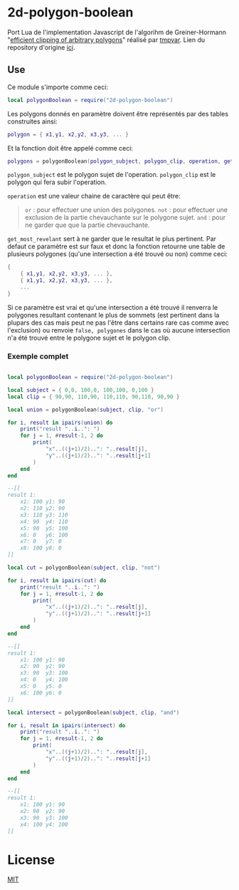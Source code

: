 # 2d-polygon-boolean

Port Lua de l'implementation Javascript de l'algorihm de Greiner-Hormann "[efficient clipping of arbitrary polygons](http://www.inf.usi.ch/hormann/papers/Greiner.1998.ECO.pdf)" réalisé par [tmpvar](https://github.com/tmpvar). Lien du repository d'origine [ici](https://github.com/tmpvar/2d-polygon-boolean).

## Use

Ce module s'importe comme ceci:

```lua
local polygonBoolean = require("2d-polygon-boolean")
```

Les polygons donnés en paramètre doivent être représentés par des tables construites ainsi:

```lua
polygon = { x1,y1, x2,y2, x3,y3, ... }
```

Et la fonction doit être appelé comme ceci:

```lua
polygons = polygonBoolean(polygon_subject, polygon_clip, operation, get_most_revelant)
```

`polygon_subject` est le polygon sujet de l'operation.
`polygon_clip` est le polygon qui fera subir l'operation.

`operation` est une valeur chaine de caractère qui peut être:
>`or` : pour effectuer une union des polygones.
`not` : pour effectuer une exclusion de la partie chevauchante sur le polygone sujet.
`and` : pour ne garder que que la partie chevauchante.
>

`get_most_revelant` sert à ne garder que le resultat le plus pertinent. Par defaut ce paramètre est sur faux et donc la fonction retourne une table de plusieurs polygones (qu'une intersection a été trouvé ou non) comme ceci:
```lua
{
    { x1,y1, x2,y2, x3,y3, ... },
    { x1,y1, x2,y2, x3,y3, ... },
    ...
}
```
Si ce paramètre est vrai et qu'une intersection a été trouvé il renverra le polygones resultant contenant le plus de sommets (est pertinent dans la plupars des cas mais peut ne pas l'être dans certains rare cas comme avec l'exclusion) ou renvoie `false, polygones` dans le cas où aucune intersection n'a été trouvé entre le polygone sujet et le polygon clip.

### Exemple complet

```lua

local polygonBoolean = require("2d-polygon-boolean")

local subject = { 0,0, 100,0, 100,100, 0,100 }
local clip = { 90,90, 110,90, 110,110, 90,110, 90,90 }

local union = polygonBoolean(subject, clip, "or")

for i, result in ipairs(union) do
    print("result "..i..": ")
    for j = 1, #result-1, 2 do
        print(
            "x"..((j+1)/2)..": "..result[j],
            "y"..((j+1)/2)..": "..result[j+1]
        )
    end
end

--[[
result 1: 
    x1: 100 y1: 90
    x2: 110 y2: 90
    x3: 110 y3: 110
    x4: 90  y4: 110
    x5: 90  y5: 100
    x6: 0   y6: 100
    x7: 0   y7: 0
    x8: 100 y8: 0
]]

local cut = polygonBoolean(subject, clip, "not")

for i, result in ipairs(cut) do
    print("result "..i..": ")
    for j = 1, #result-1, 2 do
        print(
            "x"..((j+1)/2)..": "..result[j],
            "y"..((j+1)/2)..": "..result[j+1]
        )
    end
end

--[[
result 1: 
    x1: 100 y1: 90
    x2: 90  y2: 90
    x3: 90  y3: 100
    x4: 0   y4: 100
    x5: 0   y5: 0
    x6: 100 y6: 0
]]

local intersect = polygonBoolean(subject, clip, "and")

for i, result in ipairs(intersect) do
    print("result "..i..": ")
    for j = 1, #result-1, 2 do
        print(
            "x"..((j+1)/2)..": "..result[j],
            "y"..((j+1)/2)..": "..result[j+1]
        )
    end
end

--[[
result 1: 
    x1: 100 y1: 90
    x2: 90  y2: 90
    x3: 90  y3: 100
    x4: 100 y4: 100
]]
```

# License

[MIT](LICENSE)
